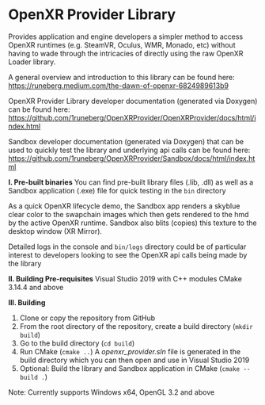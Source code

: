 # OpenXR Provider Library

Provides application and engine developers a simpler method to access OpenXR runtimes (e.g. SteamVR, Oculus, WMR, Monado, etc) without having to wade through the intricacies of directly using the raw OpenXR Loader library. 

A general overview and introduction to this library can be found here: 
https://runeberg.medium.com/the-dawn-of-openxr-6824989613b9

OpenXR Provider Library developer documentation (generated via Doxygen) can be found here:
https://github.com/1runeberg/OpenXRProvider/OpenXRProvider/docs/html/index.html

Sandbox developer documentation (generated via Doxygen) that can be used to quickly test the library and underlying api calls can be found here:
https://github.com/1runeberg/OpenXRProvider/Sandbox/docs/html/index.html


**I. Pre-built binaries**
You can find pre-built library files (.lib, .dll) as well as a Sandbox application (.exe) file for quick testing in the `bin` directory

As a quick OpenXR lifecycle demo, the Sandbox app renders a skyblue clear color to the swapchain images which then gets rendered to the hmd by the active OpenXR runtime. Sandbox also blits (copies) this texture to the desktop window (XR Mirror). 

Detailed logs in the console and `bin/logs` directory could be of particular interest to developers looking to see the OpenXR api calls being made by the library


**II. Building Pre-requisites**
Visual Studio 2019 with C++ modules
CMake 3.14.4 and above


**III. Building**
 1. Clone or copy the repository from GitHub
 2. From the root directory of the repository, create a build directory (`mkdir build`)
 3. Go to the build directory (`cd build`)
 4. Run CMake (`cmake ..`) A *openxr_provider.sln* file is generated in the build directory which you can then open and use in Visual Studio 2019
 5. Optional: Build the library and Sandbox application in CMake (`cmake --build .`)

Note: Currently supports Windows x64, OpenGL 3.2 and above
